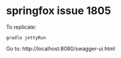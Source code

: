 # springfox issue 1805

To replicate:

    gradle jettyRun
    
Go to: http://localhost:8080/swagger-ui.html
